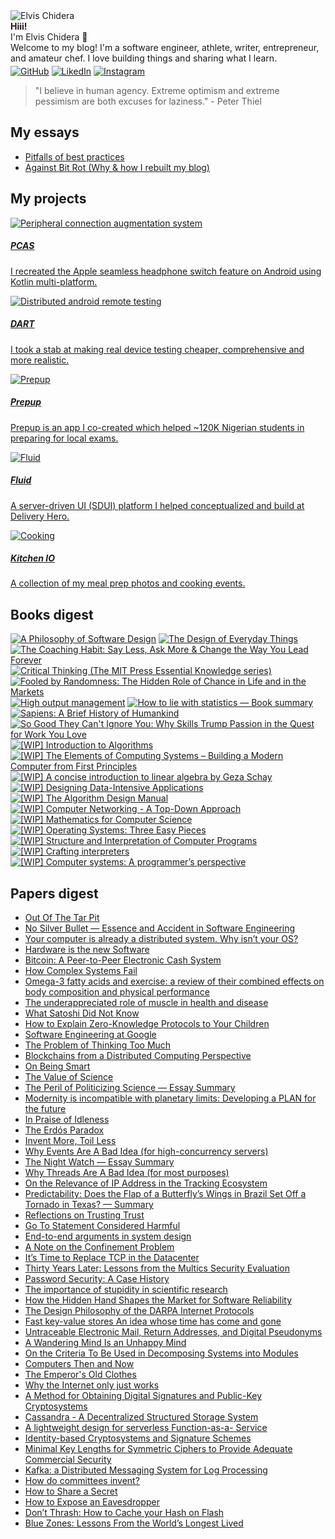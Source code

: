 <!-- placeholder_404_error -->


<div class="circular-image-container">
    <img src="/docs/assets/banners/index.jpg" alt="Elvis Chidera" class="circular-image" />
</div>

<div class="text-center">
    <strong>Hiii!</strong>
</div>

<div class="text-center">
    I'm Elvis Chidera 👋
</div>

<div class="text-center">
    Welcome to my blog! I'm a software engineer, athlete, writer, entrepreneur, and amateur chef. I love building things and sharing what I learn<span class="blinking">.</span>
</div>

<div class="text-center" style="margin-top: 4px;">
    <a href="https://github.com/elvis10ten"><img src="/docs/assets/github-mark.svg" alt="GitHub" class="social-icon" /></a>
    <a href="https://linkedin.com/elvischidera"><img src="/docs/assets/linkedin.png" alt="LikedIn" class="social-icon" /></a>
    <a href="https://instagram.com/elvischidera"><img src="/docs/assets/instagram.svg" alt="Instagram" class="social-icon" /></a>
</div>

> "I believe in human agency. Extreme optimism and extreme pessimism are both excuses for laziness." - Peter Thiel

## <span id="essays">My essays</span>

- [Pitfalls of best practices](/src/essays/2024-05-24-pitfalls-of-best-practices.md)
- [Against Bit Rot (Why & how I rebuilt my blog)](/src/essays/2025-how.md)

## <span id="essays">My projects</span>
<div class="card-grid">
    <a href="/src/projects/2020-11-10-rebuilding-apple-seamless-headphone-switch-feature-with-kotlin-multiplatform.md" class="card">
      <div class="card-image">
        <img src="/docs/assets/2020-11-10-rebuilding-apple-seamless-headphone-switch-feature-with-kotlin-multiplatform/PCASBlocksEmitter.png" alt="Peripheral connection augmentation system">
      </div>
      <div class="card-content">
        <h5>PCAS</h5>
        <p>I recreated the Apple seamless headphone switch feature on Android using Kotlin multi-platform.</p>
      </div>
    </a>
    <a href="/src/projects/2020-11-23-building-distributed-android-remote-testing-platform.md" class="card">
      <div class="card-image">
        <img src="/docs/assets/banners/2020-11-23-building-distributed-android-remote-testing-platform.png" alt="Distributed android remote testing">
      </div>
      <div class="card-content">
        <h5>DART</h5>
        <p>I took a stab at making real device testing cheaper, comprehensive and more realistic.</p>
      </div>
    </a>
    <a href="https://www.youtube.com/embed/WUGaB5e83wg?start=58" class="card">
      <div class="card-image">
        <img src="/docs/assets/banners/prepup.png" alt="Prepup">
      </div>
      <div class="card-content">
        <h5>Prepup</h5>
        <p>Prepup is an app I co-created which helped ~120K Nigerian students in preparing for local exams.</p>
      </div>
    </a>
    <a href="https://tech.deliveryhero.com/primer-on-delivery-heros-server-driven-ui-platform/" class="card">
      <div class="card-image">
        <img src="/docs/assets/banners/fluid.png" alt="Fluid">
      </div>
      <div class="card-content">
        <h5>Fluid</h5>
        <p>A server-driven UI (SDUI) platform I helped conceptualized and build at Delivery Hero.</p>
      </div>
    </a>
    <a href="/src/projects/cooking.md" class="card">
      <div class="card-image">
        <img src="/docs/assets/banners/cooking2.png" alt="Cooking">
      </div>
      <div class="card-content">
        <h5>Kitchen IO</h5>
        <p>A collection of my meal prep photos and cooking events.</p>
      </div>
    </a>
</div>

## <span id="books">Books digest</span>

<div class="book-gallery">
<a href="/src/books/2022-a-philosophy-software-design.md"><img src="/assets/banners/2022-a-philosophy-software-design.jpg" alt="A Philosophy of Software Design" loading="lazy" /></a>
<a href="/src/books/2022-design-of-everyday-things.md"><img src="/assets/banners/2022-design-of-everyday-things.jpg" alt="The Design of Everyday Things" loading="lazy" /></a>
<a href="/src/books/2023-coaching-habit.md"><img src="/assets/banners/2023-coaching-habit.jpg" alt="The Coaching Habit: Say Less, Ask More & Change the Way You Lead Forever" loading="lazy" /></a>
<a href="/src/books/2023-critical-thinking.md"><img src="/assets/banners/2023-critical-thinking.jpg" alt="Critical Thinking (The MIT Press Essential Knowledge series)" loading="lazy" /></a>
<a href="/src/books/2023-fooled-by-randomness.md"><img src="/assets/banners/2023-fooled-by-randomness.jpg" alt="Fooled by Randomness: The Hidden Role of Chance in Life and in the Markets" loading="lazy" /></a>
<a href="/src/books/2023-high-output-management.md"><img src="/assets/banners/2023-high-output-management.jpg" alt="High output management" loading="lazy" /></a>
<a href="/src/books/2023-how-to-lie-with-statistics.md"><img src="/assets/banners/2023-how-to-lie-with-statistics.jpg" alt="How to lie with statistics — Book summary" loading="lazy" /></a>
<a href="/src/books/2023-sapiens.md"><img src="/assets/banners/2023-sapiens.jpg" alt="Sapiens: A Brief History of Humankind" loading="lazy" /></a>
<a href="/src/books/2023-so-good-they-cant-ignore-you.md"><img src="/assets/banners/2023-so-good-they-cant-ignore-you.jpg" alt="So Good They Can't Ignore You: Why Skills Trump Passion in the Quest for Work You Love" loading="lazy" /></a>
<a href="/src/books/2025-1a-intro-algorithm.md"><img src="/assets/banners/2025-1a-intro-algorithm.jpg" alt="[WIP] Introduction to Algorithms" loading="lazy" /></a>
<a href="/src/books/2025-1a-nand-to-tetris.md"><img src="/assets/banners/2025-1a-nand-to-tetris.jpg" alt="[WIP] The Elements of Computing Systems – Building a Modern Computer from First Principles" loading="lazy" /></a>
<a href="/src/books/2025-1b-intro-linear-algebra.md"><img src="/assets/banners/2025-1b-intro-linear-algebra.jpg" alt="[WIP] A concise introduction to linear algebra by Geza Schay" loading="lazy" /></a>
<a href="/src/books/2025-1c-designing-data-intensive-applications.md"><img src="/assets/banners/2025-1c-designing-data-intensive-applications.jpg" alt="[WIP] Designing Data-Intensive Applications" loading="lazy" /></a>
<a href="/src/books/2025-2-algorithm-design-manual.md"><img src="/assets/banners/2025-2-algorithm-design-manual.jpg" alt="[WIP] The Algorithm Design Manual" loading="lazy" /></a>
<a href="/src/books/2025-3-computer-networking-top-down.md"><img src="/assets/banners/2025-3-computer-networking-top-down.jpg" alt="[WIP] Computer Networking - A Top-Down Approach" loading="lazy" /></a>
<a href="/src/books/2025-4-mathematics-for-computer-science.md"><img src="/assets/banners/2025-4-mathematics-for-computer-science.jpg" alt="[WIP] Mathematics for Computer Science" loading="lazy" /></a>
<a href="/src/books/2025-5-os-three-easy-pieces.md"><img src="/assets/banners/2025-5-os-three-easy-pieces.jpg" alt="[WIP] Operating Systems: Three Easy Pieces" loading="lazy" /></a>
<a href="/src/books/2025-6-sicp.md"><img src="/assets/banners/2025-6-sicp.jpg" alt="[WIP] Structure and Interpretation of Computer Programs" loading="lazy" /></a>
<a href="/src/books/2025-7-crafting-interpreters.md"><img src="/assets/banners/2025-7-crafting-interpreters.jpg" alt="[WIP] Crafting interpreters" loading="lazy" /></a>
<a href="/src/books/2025-8-computer-systems-programmers-perspective.md"><img src="/assets/banners/2025-8-computer-systems-programmers-perspective.jpg" alt="[WIP] Computer systems: A programmer’s perspective" loading="lazy" /></a>
</div>

## <span id="papers">Papers digest</span>

- [Out Of The Tar Pit](/src/papers/2022-01-02-summary-out-of-the-tar-pit.md)
- [No Silver Bullet — Essence and Accident in Software Engineering](/src/papers/2022-01-11-no-silver-bullet—essence-and-accident-in-software-engineering.md)
- [Your computer is already a distributed system. Why isn’t your OS?](/src/papers/2022-04-06-your-computer-already-distributed-system-why-isnt-your-os.md)
- [Hardware is the new Software](/src/papers/2022-09-08-hardware-new-software.md)
- [Bitcoin: A Peer-to-Peer Electronic Cash System](/src/papers/2022-09-09-bitcoin.md)
- [How Complex Systems Fail](/src/papers/2022-09-10-how-complex-systems-fail.md)
- [Omega-3 fatty acids and exercise: a review of their combined effects on body composition and physical performance](/src/papers/2022-09-11-omega-3-fatty-acids-and-exercise-a-review-of-their-combined-effects-on-body-composition-and-physical-performance.md)
- [The underappreciated role of muscle in health and disease](/src/papers/2022-09-12-the-underappreciated-role-of-muscle-in-health-and-disease.md)
- [What Satoshi Did Not Know](/src/papers/2022-09-13-what-satoshi-did-not-know.md)
- [How to Explain Zero-Knowledge Protocols to Your Children](/src/papers/2022-09-14-how-to-explain-zero-knowledge-protocols-to-your-children.md)
- [Software Engineering at Google](/src/papers/2022-09-15-software-engineering-at-google.md)
- [The Problem of Thinking Too Much](/src/papers/2022-09-16-the-problem-of-thinking-too-much.md)
- [Blockchains from a Distributed Computing Perspective](/src/papers/2022-09-17-blockchains-from-a-distributed-computing-perspective.md)
- [On Being Smart](/src/papers/2022-09-18-on-being-smart.md)
- [The Value of Science](/src/papers/2022-09-19-the-value-of-science.md)
- [The Peril of Politicizing Science — Essay Summary](/src/papers/2022-09-20-the-peril-of-politicizing-science.md)
- [Modernity is incompatible with planetary limits: Developing a PLAN for the future](/src/papers/2022-09-21-modernity-is-incompatible-with-planetary-limits-developing-a-plan-for-the-future.md)
- [In Praise of Idleness](/src/papers/2022-09-22-in-praise-of-idleness.md)
- [The Erdós Paradox](/src/papers/2022-09-23-the-erds-paradox.md)
- [Invent More, Toil Less](/src/papers/2022-09-24-invent-more-toil-less.md)
- [Why Events Are A Bad Idea (for high-concurrency servers)](/src/papers/2022-09-25-why-events-are-a-bad-idea-for-high-concurrency-servers.md)
- [The Night Watch — Essay Summary](/src/papers/2022-09-26-the-night-watch.md)
- [Why Threads Are A Bad Idea (for most purposes)](/src/papers/2022-09-27-why-threads-are-a-bad-idea-for-most-purposes.md)
- [On the Relevance of IP Address in the Tracking Ecosystem](/src/papers/2022-09-28-on-the-relevance-of-ip-address-in-the-tracking-ecosystem.md)
- [Predictability: Does the Flap of a Butterfly’s Wings in Brazil Set Off a Tornado in Texas? — Summary](/src/papers/2022-09-29-predictability-does-the-flap-of-a-butterflys-wings-in-brazil-set-off-a-tornado-in-texas.md)
- [Reflections on Trusting Trust](/src/papers/2022-09-30-reflections-on-trusting-trust.md)
- [Go To Statement Considered Harmful](/src/papers/2022-10-01-go-to-statement-considered-harmful.md)
- [End-to-end arguments in system design](/src/papers/2022-10-02-end-to-end-arguments-in-system-design.md)
- [A Note on the Confinement Problem](/src/papers/2022-10-03-a-note-on-the-confinement-problem.md)
- [It’s Time to Replace TCP in the Datacenter](/src/papers/2022-10-04-its-time-to-replace-tcp-in-the-datacenter.md)
- [Thirty Years Later: Lessons from the Multics Security Evaluation](/src/papers/2022-10-05-thirty-years-later-lessons-from-the-multics-security-evaluation.md)
- [Password Security: A Case History](/src/papers/2022-10-06-password-security-a-case-history.md)
- [The importance of stupidity in scientific research](/src/papers/2022-10-07-the-importance-of-stupidity-in-scientific-research.md)
- [How the Hidden Hand Shapes the Market for Software Reliability](/src/papers/2022-10-08-how-the-hidden-hand-shapes-the-market-for-software-reliability.md)
- [The Design Philosophy of the DARPA Internet Protocols](/src/papers/2022-10-09-the-design-philosophy-of-the-darpa-internet-protocols.md)
- [Fast key-value stores An idea whose time has come and gone](/src/papers/2022-10-10-fast-key-value-stores-an-idea-whose-time-has-come-and-gone.md)
- [Untraceable Electronic Mail, Return Addresses, and Digital Pseudonyms](/src/papers/2022-10-11-untraceable-electronic-mail-return-addresses-and-digital-pseudonyms.md)
- [A Wandering Mind Is an Unhappy Mind](/src/papers/2022-10-12-a-wandering-mind-is-an-unhappy-mind.md)
- [On the Criteria To Be Used in Decomposing Systems into Modules](/src/papers/2022-10-13-on-the-criteria-to-be-used-in-decomposing-systems-into-modules.md)
- [Computers Then and Now](/src/papers/2022-10-14-computers-then-and-now.md)
- [The Emperor's Old Clothes](/src/papers/2022-10-15-the-emperors-old-clothes.md)
- [Why the Internet only just works](/src/papers/2022-10-16-why-the-internet-only-just-works.md)
- [A Method for Obtaining Digital Signatures and Public-Key Cryptosystems](/src/papers/2022-10-17-a-method-for-obtaining-digital-signatures-and-public-key-cryptosystems.md)
- [Cassandra - A Decentralized Structured Storage System](/src/papers/2022-10-18-cassandra-a-decentralized-structured-storage-system.md)
- [A lightweight design for serverless Function-as-a- Service](/src/papers/2022-10-19-a-lightweight-design-for-serverless-function-as-a-service.md)
- [Identity-based Cryptosystems and Signature Schemes](/src/papers/2022-10-20-identity-based-cryptosystems-and-signature-schemes.md)
- [Minimal Key Lengths for Symmetric Ciphers to Provide Adequate Commercial Security](/src/papers/2022-10-21-minimal-key-lengths-for-symmetric-ciphers-to-provide-adequate-commercial-security.md)
- [Kafka: a Distributed Messaging System for Log Processing](/src/papers/2022-10-22-kafka-a-distributed-messaging-system-for-log-processing.md)
- [How do committees invent?](/src/papers/2022-10-23-how-do-committees-invent.md)
- [How to Share a Secret](/src/papers/2022-10-24-how-to-share-a-secret.md)
- [How to Expose an Eavesdropper](/src/papers/2022-10-25-how-to-expose-an-eavesdropper.md)
- [Don’t Thrash: How to Cache your Hash on Flash](/src/papers/2022-10-26-dont-thrash-how-to-cache-your-hash-on-flash.md)
- [Blue Zones: Lessons From the World’s Longest Lived](/src/papers/2022-10-27-blue-zones-lessons-from-the-worlds-longest-lived.md)
